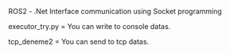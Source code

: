 ROS2 - .Net Interface communication using Socket programming

executor_try.py = You can write to console datas.

tcp_deneme2 = You can send to tcp datas.
